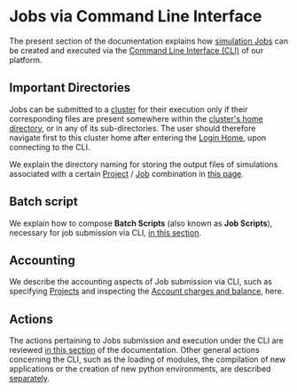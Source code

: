 # Jobs via Command Line Interface

The present section of the documentation explains how [simulation Jobs](../jobs/overview.md) can be created and executed via the [Command Line Interface (CLI)](../cli/overview.md) of our platform.

## Important Directories 

Jobs can be submitted to a [cluster](../infrastructure/clusters/overview.md) for their execution only if their corresponding files are present somewhere within the [cluster's home directory](../infrastructure/clusters/directories.md), or in any of its sub-directories. The user should therefore navigate first to this cluster home after entering the [Login Home](../infrastructure/login/directories.md), upon connecting to the CLI.

We explain the directory naming for storing the output files of simulations associated with a certain [Project](../jobs/projects.md) / [Job](../jobs/overview.md) combination in [this page](../infrastructure/clusters#project/job-based-directory-naming).

## Batch script

We explain how to compose **Batch Scripts** (also known as **Job Scripts**), necessary for job submission via CLI, [in this section](batch-scripts/overview.md).

## Accounting

We describe the accounting aspects of Job submission via CLI, such as specifying [Projects](../jobs/projects.md) and inspecting the [Account charges and balance](../accounts/overview.md), here.

## Actions

The actions pertaining to Jobs submission and execution under the CLI are reviewed [in this section](actions/overview.md) of the documentation. Other general actions concerning the CLI, such as the loading of modules, the compilation of new applications or the creation of new python environments, are described [separately](../cli/overview.md).
